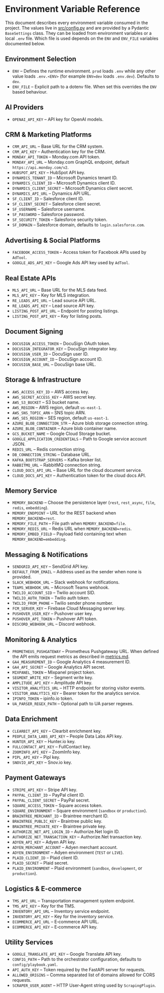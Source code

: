 # Environment Variable Reference

This document describes every environment variable consumed in the project. The
values live in [src/config.py](../src/config.py) and are provided by a Pydantic
`BaseSettings` class. They can be loaded from environment variables or a local
`.env` file.  Which file is used depends on the ``ENV`` and ``ENV_FILE``
variables documented below.

## Environment Selection

- `ENV` – Defines the runtime environment. ``prod`` loads ``.env`` while any
  other value loads ``.env.<ENV>`` (for example ``ENV=dev`` loads ``.env.dev``).
  Defaults to ``dev``.
- `ENV_FILE` – Explicit path to a dotenv file. When set this overrides the
  ``ENV`` based behaviour.

## AI Providers
- `OPENAI_API_KEY` – API key for OpenAI models.

## CRM & Marketing Platforms
- `CRM_API_URL` – Base URL for the CRM system.
- `CRM_API_KEY` – Authentication key for the CRM.
- `MONDAY_API_TOKEN` – Monday.com API token.
- `MONDAY_API_URL` – Monday.com GraphQL endpoint, default `https://api.monday.com/v2`.
- `HUBSPOT_API_KEY` – HubSpot API key.
- `DYNAMICS_TENANT_ID` – Microsoft Dynamics tenant ID.
- `DYNAMICS_CLIENT_ID` – Microsoft Dynamics client ID.
- `DYNAMICS_CLIENT_SECRET` – Microsoft Dynamics client secret.
- `DYNAMICS_API_URL` – Dynamics API URL.
- `SF_CLIENT_ID` – Salesforce client ID.
- `SF_CLIENT_SECRET` – Salesforce client secret.
- `SF_USERNAME` – Salesforce username.
- `SF_PASSWORD` – Salesforce password.
- `SF_SECURITY_TOKEN` – Salesforce security token.
- `SF_DOMAIN` – Salesforce domain, defaults to `login.salesforce.com`.

## Advertising & Social Platforms
- `FACEBOOK_ACCESS_TOKEN` – Access token for Facebook APIs used by `AdTool`.
- `GOOGLE_ADS_API_KEY` – Google Ads API key used by `AdTool`.

## Real Estate APIs
- `MLS_API_URL` – Base URL for the MLS data feed.
- `MLS_API_KEY` – Key for MLS integration.
- `RE_LEADS_API_URL` – Lead source API URL.
- `RE_LEADS_API_KEY` – Lead source API key.
- `LISTING_POST_API_URL` – Endpoint for posting listings.
- `LISTING_POST_API_KEY` – Key for listing posts.

## Document Signing
- `DOCUSIGN_ACCESS_TOKEN` – DocuSign OAuth token.
- `DOCUSIGN_INTEGRATOR_KEY` – DocuSign integrator key.
- `DOCUSIGN_USER_ID` – DocuSign user ID.
- `DOCUSIGN_ACCOUNT_ID` – DocuSign account ID.
- `DOCUSIGN_BASE_URL` – DocuSign base URL.

## Storage & Infrastructure
- `AWS_ACCESS_KEY_ID` – AWS access key.
- `AWS_SECRET_ACCESS_KEY` – AWS secret key.
- `AWS_S3_BUCKET` – S3 bucket name.
- `AWS_REGION` – AWS region, default `us-east-1`.
- `AWS_SNS_TOPIC_ARN` – SNS topic ARN.
- `AWS_SES_REGION` – SES region, default `us-east-1`.
- `AZURE_BLOB_CONNECTION_STR` – Azure blob storage connection string.
- `AZURE_BLOB_CONTAINER` – Azure blob container name.
- `GCS_BUCKET_NAME` – Google Cloud Storage bucket.
- `GOOGLE_APPLICATION_CREDENTIALS` – Path to Google service account JSON.
- `REDIS_URL` – Redis connection string.
- `DB_CONNECTION_STRING` – Database URL.
- `KAFKA_BOOTSTRAP_SERVERS` – Kafka broker list.
- `RABBITMQ_URL` – RabbitMQ connection string.
- `CLOUD_DOCS_API_URL` – Base URL for the cloud document service.
- `CLOUD_DOCS_API_KEY` – Authentication token for the cloud docs API.

## Memory Service
- `MEMORY_BACKEND` – Choose the persistence layer (`rest`, `rest_async`, `file`, `redis`, `embedding`).
- `MEMORY_ENDPOINT` – URL for the REST backend when `MEMORY_BACKEND=rest`.
- `MEMORY_FILE_PATH` – File path when `MEMORY_BACKEND=file`.
- `MEMORY_REDIS_URL` – Redis URL when `MEMORY_BACKEND=redis`.
- `MEMORY_EMBED_FIELD` – Payload field containing text when `MEMORY_BACKEND=embedding`.

## Messaging & Notifications
- `SENDGRID_API_KEY` – SendGrid API key.
- `DEFAULT_FROM_EMAIL` – Address used as the sender when none is provided.
- `SLACK_WEBHOOK_URL` – Slack webhook for notifications.
- `TEAMS_WEBHOOK_URL` – Microsoft Teams webhook.
- `TWILIO_ACCOUNT_SID` – Twilio account SID.
- `TWILIO_AUTH_TOKEN` – Twilio auth token.
- `TWILIO_FROM_PHONE` – Twilio sender phone number.
- `FCM_SERVER_KEY` – Firebase Cloud Messaging server key.
- `PUSHOVER_USER_KEY` – Pushover user key.
- `PUSHOVER_API_TOKEN` – Pushover API token.
- `DISCORD_WEBHOOK_URL` – Discord webhook.

## Monitoring & Analytics
- `PROMETHEUS_PUSHGATEWAY` – Prometheus Pushgateway URL. When defined the API
  emits request metrics as described in [metrics.md](metrics.md).
- `GA4_MEASUREMENT_ID` – Google Analytics 4 measurement ID.
- `GA4_API_SECRET` – Google Analytics API secret.
- `MIXPANEL_TOKEN` – Mixpanel project token.
- `SEGMENT_WRITE_KEY` – Segment write key.
- `AMPLITUDE_API_KEY` – Amplitude API key.
- `VISITOR_ANALYTICS_URL` – HTTP endpoint for storing visitor events.
- `VISITOR_ANALYTICS_KEY` – Bearer token for the analytics service.
- `IPINFO_TOKEN` – ipinfo.io token.
- `UA_PARSER_REGEX_PATH` – Optional path to UA parser regexes.

## Data Enrichment
- `CLEARBIT_API_KEY` – Clearbit enrichment key.
- `PEOPLE_DATA_LABS_API_KEY` – People Data Labs API key.
- `HUNTER_API_KEY` – Hunter.io key.
- `FULLCONTACT_API_KEY` – FullContact key.
- `ZOOMINFO_API_KEY` – ZoomInfo key.
- `PIPL_API_KEY` – Pipl key.
- `SNOVIO_API_KEY` – Snov.io key.

## Payment Gateways
- `STRIPE_API_KEY` – Stripe API key.
- `PAYPAL_CLIENT_ID` – PayPal client ID.
- `PAYPAL_CLIENT_SECRET` – PayPal secret.
- `SQUARE_ACCESS_TOKEN` – Square access token.
- `SQUARE_ENVIRONMENT` – Square environment (`sandbox` or `production`).
- `BRAINTREE_MERCHANT_ID` – Braintree merchant ID.
- `BRAINTREE_PUBLIC_KEY` – Braintree public key.
- `BRAINTREE_PRIVATE_KEY` – Braintree private key.
- `AUTHORIZE_NET_API_LOGIN_ID` – Authorize.Net login ID.
- `AUTHORIZE_NET_TRANSACTION_KEY` – Authorize.Net transaction key.
- `ADYEN_API_KEY` – Adyen API key.
- `ADYEN_MERCHANT_ACCOUNT` – Adyen merchant account.
- `ADYEN_ENVIRONMENT` – Adyen environment (`TEST` or `LIVE`).
- `PLAID_CLIENT_ID` – Plaid client ID.
- `PLAID_SECRET` – Plaid secret.
- `PLAID_ENVIRONMENT` – Plaid environment (`sandbox`, `development`, or `production`).

## Logistics & E-commerce
- `TMS_API_URL` – Transportation management system endpoint.
- `TMS_API_KEY` – Key for the TMS.
- `INVENTORY_API_URL` – Inventory service endpoint.
- `INVENTORY_API_KEY` – Key for the inventory service.
- `ECOMMERCE_API_URL` – E‑commerce API URL.
- `ECOMMERCE_API_KEY` – E‑commerce API key.

## Utility Services
- `GOOGLE_TRANSLATE_API_KEY` – Google Translate API key.
- `CONFIG_PATH` – Path to the orchestrator configuration, defaults to `config/playbook.yaml`.
- `API_AUTH_KEY` – Token required by the FastAPI server for requests.
- `ALLOWED_ORIGINS` – Comma separated list of domains allowed for CORS requests.
- `SCRAPER_USER_AGENT` – HTTP User-Agent string used by `ScrapingPlugin`.
